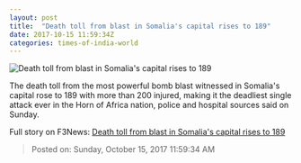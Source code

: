 ```yaml
---
layout: post
title:  "Death toll from blast in Somalia's capital rises to 189"
date: 2017-10-15 11:59:34Z
categories: times-of-india-world
---
```


![Death toll from blast in Somalia's capital rises to 189](https://static.toiimg.com/photo/msid-61090507/61090507.jpg?135498)

The death toll from the most powerful bomb blast witnessed in Somalia's capital rose to 189 with more than 200 injured, making it the deadliest single attack ever in the Horn of Africa nation, police and hospital sources said on Sunday.


Full story on F3News: [Death toll from blast in Somalia's capital rises to 189](http://www.f3nws.com/n/MtSKdE)

> Posted on: Sunday, October 15, 2017 11:59:34 AM
